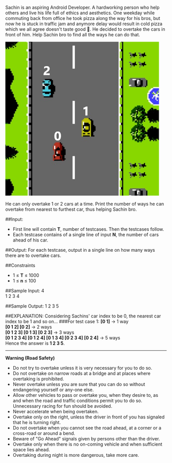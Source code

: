 Sachin is an aspiring Android Developer. A hardworking person who help others and live his life full of ethics and aesthetics. One weekday while commuting back from office he took pizza along the way for his bros, but now he is stuck in traffic jam and anymore delay would result in cold pizza which we all agree doesn't taste good 🤮. He decided to overtake the cars in front of him. Help Sachin bro to find all the ways he can do that. 

![Highway to Hell](https://raw.githubusercontent.com/aniruddha0pandey/Code-Archive/master/Author/Highway_to_Hell/res/highway.png "Highway to Hell")

He can only overtake 1 or 2 cars at a time. Print the number of ways he can overtake from nearest to furthest car, thus helping Sachin bro.

##Input:
- First line will contain **T**, number of testcases. Then the testcases follow. 
- Each testcase contains of a single line of input **N**, the number of cars ahead of his car.

##Output:
For each testcase, output in a single line on how many ways there are to overtake cars.

##Constraints
- 1 ≤ **T** ≤ 1000
- 1 ≤ **n** ≤ 100

##Sample Input:
4  
1 2 3 4

##Sample Output:
1 2 3 5

##EXPLANATION:
Considering Sachins' car index to be 0, the nearest car index to be 1 and so on...
###For test case 1:
**[0 1]** -> 1 way  
**[0 1 2] [0 2]** -> 2 ways  
**[0 1 2 3] [0 1 3] [0 2 3]** -> 3 ways  
**[0 1 2 3 4] [0 1 2 4] [0 1 3 4] [0 2 3 4] [0 2 4]** -> 5 ways  
Hence the answer is **1 2 3 5**.

---------
**Warning (Road Safety)**
- Do not try to overtake unless it is very necessary for you to do so.
- Do not overtake on narrow roads at a bridge and at places where overtaking is prohibited.
- Never overtake unless you are sure that you can do so without endangering yourself or any-one else.
- Allow other vehicles to pass or overtake you, when they desire to, as and when the road and traffic conditions permit you to do so. Unnecessary racing for fun should be avoided.
- Never accelerate when being overtaken.
- Overtake only on the right, unless the driver in front of you has signaled that he is turning right.
- Do not overtake when you cannot see the road ahead, at a corner or a cross-road or around a bend.
- Beware of "Go Ahead" signals given by persons other than the driver.
- Overtake only when there is no on-coming vehicle and when sufficient space lies ahead.
- Overtaking during night is more dangerous, take more care.

